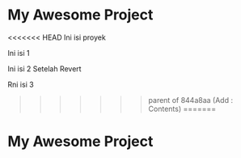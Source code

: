 # My Awesome Project
<<<<<<< HEAD
Ini isi proyek

Ini isi 1

Ini isi 2 Setelah Revert

Rni isi 3
>>>>>>> parent of 844a8aa (Add : Contents)
=======
# My Awesome Project
